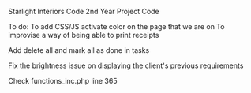 Starlight Interiors Code
2nd Year Project Code

To do:
To add CSS/JS activate color on the page that we are on
To improvise a way of being able to print receipts

Add delete all and mark all as done in tasks

Fix the brightness issue on displaying the client's previous requirements

Check functions_inc.php line 365